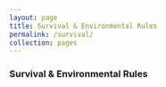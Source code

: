 ```yaml
---
layout: page
title: Survival & Environmental Rules
permalink: /survival/
collection: pages
---
```


### Survival & Environmental Rules

<!-- Your survival rules go here -->
